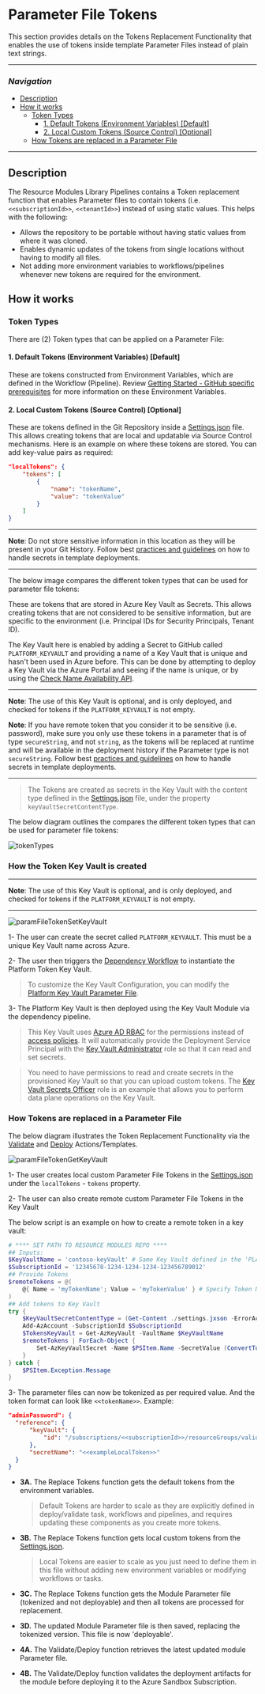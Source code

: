 # Parameter File Tokens

This section provides details on the Tokens Replacement Functionality that enables the use of tokens inside template Parameter Files instead of plain text strings.

---

### _Navigation_

- [Description](#description)
- [How it works](#how-it-works)
  - [Token Types](#token-types)
    - [1. Default Tokens (Environment Variables) [Default]](#1-default-tokens-environment-variables-default)
    - [2. Local Custom Tokens (Source Control) [Optional]](#2-local-custom-tokens-source-control-optional)
  - [How Tokens are replaced in a Parameter File](#how-tokens-are-replaced-in-a-parameter-file)

---
## Description

The Resource Modules Library Pipelines contains a Token replacement function that enables Parameter files to contain tokens (i.e. `<<subscriptionId>>`, `<<tenantId>>`) instead of using static values. This helps with the following:

- Allows the repository to be portable without having static values from where it was cloned.
- Enables dynamic updates of the tokens from single locations without having to modify all files.
- Not adding more environment variables to workflows/pipelines whenever new tokens are required for the environment.

## How it works

### Token Types

There are (2) Token types that can be applied on a Parameter File:

#### 1. Default Tokens (Environment Variables) [Default]

These are tokens constructed from Environment Variables, which are defined in the Workflow (Pipeline). Review [Getting Started - GitHub specific prerequisites](./GettingStarted) for more information on these Environment Variables.

#### 2. Local Custom Tokens (Source Control) [Optional]

These are tokens defined in the Git Repository inside a [Settings.json](https://github.com/Azure/ResourceModules/blob/main/settings.json) file. This allows creating tokens that are local and updatable via Source Control mechanisms. Here is an example on where these tokens are stored. You can add key-value pairs as required:

```json
"localTokens": {
    "tokens": [
        {
            "name": "tokenName",
            "value": "tokenValue"
        }
    ]
}
```

---
**Note**: Do not store sensitive information in this location as they will be present in your Git History. Follow best [practices and guidelines](https://docs.microsoft.com/en-us/azure/azure-resource-manager/templates/best-practices#security-recommendations-for-parameters) on how to handle secrets in template deployments.

---

The below image compares the different token types that can be used for parameter file tokens:

These are tokens that are stored in Azure Key Vault as Secrets. This allows creating tokens that are not considered to be sensitive information, but are specific to the environment (i.e. Principal IDs for Security Principals, Tenant ID).

The Key Vault here is enabled by adding a Secret to GitHub called `PLATFORM_KEYVAULT` and providing a name of a Key Vault that is unique and hasn't been used in Azure before. This can be done by attempting to deploy a Key Vault via the Azure Portal and seeing if the name is unique, or by using the [Check Name Availability API](https://docs.microsoft.com/en-us/rest/api/keyvault/vaults/check-name-availability).

---
**Note**: The use of this Key Vault is optional, and is only deployed, and checked for tokens if the `PLATFORM_KEYVAULT` is not empty.

**Note**: If you have remote token that you consider it to be sensitive (i.e. password), make sure you only use these tokens in a parameter that is of type `secureString`, and not `string`, as the tokens will be replaced at runtime and will be available in the deployment history if the Parameter type is not `secureString`. Follow best [practices and guidelines](https://docs.microsoft.com/en-us/azure/azure-resource-manager/templates/best-practices#security-recommendations-for-parameters) on how to handle secrets in template deployments.

---

> The Tokens are created as secrets in the Key Vault with the content type defined in the [Settings.json](https://github.com/Azure/ResourceModules/blob/main/settings.json) file, under the property `keyVaultSecretContentType`.

The below diagram outlines the compares the different token types that can be used for parameter file tokens:

<img src="./media/tokenTypes.png" alt="tokenTypes">

### How the Token Key Vault is created

 ---
**Note**: The use of this Key Vault is optional, and is only deployed, and checked for tokens if the `PLATFORM_KEYVAULT` is not empty.

---

<img src="./media/paramFileTokenSetKeyVault.jpg" alt="paramFileTokenSetKeyVault">

1- The user can create the secret called `PLATFORM_KEYVAULT`. This must be a unique Key Vault name across Azure.

2- The user then triggers the [Dependency Workflow](https://github.com/Azure/ResourceModules/blob/main/.github/workflows/platform.dependencies.yml) to instantiate the Platform Token Key Vault.

  > To customize the Key Vault Configuration, you can modify the [Platform Key Vault Parameter File](https://github.com/Azure/ResourceModules/blob/main/utilities/pipelines/dependencies/Microsoft.KeyVault/vaults/parameters/platform.parameters.json).

3- The Platform Key Vault is then deployed using the Key Vault Module via the dependency pipeline.

> This Key Vault uses [Azure AD RBAC](https://docs.microsoft.com/en-us/azure/key-vault/general/rbac-guide?tabs=azure-cli) for the permissions instead of [access policies](https://docs.microsoft.com/en-us/azure/key-vault/general/assign-access-policy?tabs=azure-portal). It will automatically provide the Deployment Service Principal with the [Key Vault Administrator](https://docs.microsoft.com/en-us/azure/role-based-access-control/built-in-roles#key-vault-administrator) role so that it can read and set secrets. </br>

  > You need to have permissions to read and create secrets in the provisioned Key Vault so that you can upload custom tokens. The [Key Vault Secrets Officer](https://docs.microsoft.com/en-us/azure/role-based-access-control/built-in-roles#key-vault-secrets-officer) role is an example that allows you to perform data plane operations on the Key Vault.

### How Tokens are replaced in a Parameter File

The below diagram illustrates the Token Replacement Functionality via the [Validate](https://github.com/Azure/ResourceModules/blob/main/.github/actions/templates/validateModuleDeploy/action.yml) and [Deploy](https://github.com/Azure/ResourceModules/blob/main/.github/actions/templates/deployModule/action.yml) Actions/Templates.

<img src="./media/paramFileTokenGetTokens.jpg" alt="paramFileTokenGetKeyVault">

1- The user creates local custom Parameter File Tokens in the [Settings.json](https://github.com/Azure/ResourceModules/blob/main/settings.json) under the `localTokens` - `tokens` property.

2- The user can also create remote custom Parameter File Tokens in the Key Vault

  The below script is an example on how to create a remote token in a key vault:

  ```powershell
  # **** SET PATH TO RESOURCE MODULES REPO ****
  ## Inputs:
  $KeyVaultName = 'contoso-keyVault' # Same Key Vault defined in the 'PLATFORM_KEYVAULT' GitHub Secret or ADO Pipeline Variables
  $SubscriptionId = '12345678-1234-1234-1234-123456789012'
  ## Provide Tokens
  $remoteTokens = @(
      @{ Name = 'myTokenName'; Value = 'myTokenValue' } # Specify Token Name and Value, you can add multiple.
  )
  ## Add tokens to Key Vault
  try {
      $KeyVaultSecretContentType = (Get-Content ./settings.jxson -ErrorAction Stop | ConvertFrom-Json).parameterFileTokens.remoteTokens.keyVaultSecretContentType
      Add-AzAccount -SubscriptionId $SubscriptionId
      $TokensKeyVault = Get-AzKeyVault -VaultName $KeyVaultName
      $remoteTokens | ForEach-Object {
          Set-AzKeyVaultSecret -Name $PSItem.Name -SecretValue (ConvertTo-SecureString -AsPlainText $PSItem.Value) -VaultName $TokensKeyVault.VaultName -ContentType $KeyVaultSecretContentType
      }
  } catch {
      $PSItem.Exception.Message
  }
  ```

3- The parameter files can now be tokenized as per required value. And the token format can look like `<<tokenName>>`. Example:

  ```json
  "adminPassword": {
    "reference": {
        "keyVault": {
            "id": "/subscriptions/<<subscriptionId>>/resourceGroups/validation-rg/providers/Microsoft.KeyVault/vaults/<<exampleLocalToken>>-keyVault"
        },
        "secretName": "<<exampleLocalToken>>"
    }
  }
  ```
- **3A.** The Replace Tokens function gets the default tokens from the environment variables.
  > Default Tokens are harder to scale as they are explicitly defined in deploy/validate task, workflows and pipelines, and requires updating these components as you create more tokens.

- **3B.** The Replace Tokens function gets local custom tokens from the [Settings.json](https://github.com/Azure/ResourceModules/blob/main/settings.json).
  > Local Tokens are easier to scale as you just need to define them in this file without adding new environment variables or modifying workflows or tasks.

- **3C.** The Replace Tokens function gets the Module Parameter file (tokenized and not deployable) and then all tokens are processed for replacement.

- **3D.** The updated Module Parameter file is then saved, replacing the tokenized version. This file is now 'deployable'.

- **4A.** The Validate/Deploy function retrieves the latest updated module Parameter file.

- **4B.** The Validate/Deploy function validates the deployment artifacts for the module before deploying it to the Azure Sandbox Subscription.
